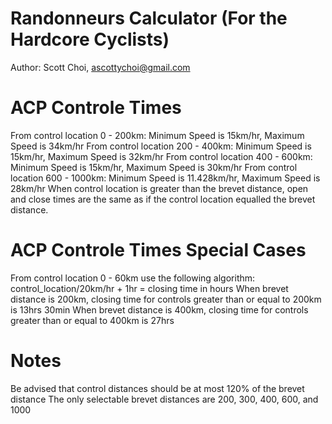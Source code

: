# Randonneurs Calculator (For the Hardcore Cyclists)

Author: Scott Choi, ascottychoi@gmail.com

# ACP Controle Times
From control location 0 - 200km: Minimum Speed is 15km/hr, Maximum Speed is 34km/hr
From control location 200 - 400km: Minimum Speed is 15km/hr, Maximum Speed is 32km/hr
From control location 400 - 600km: Minimum Speed is 15km/hr, Maximum Speed is 30km/hr
From control location 600 - 1000km: Minimum Speed is 11.428km/hr, Maximum Speed is 28km/hr
When control location is greater than the brevet distance, open and close times are the same as if the control location equalled the brevet distance.

# ACP Controle Times Special Cases
From control location 0 - 60km use the following algorithm: control_location/20km/hr + 1hr = closing time in hours
When brevet distance is 200km, closing time for controls greater than or equal to 200km is 13hrs 30min
When brevet distance is 400km, closing time for controls greater than or equal to 400km is 27hrs

# Notes
Be advised that control distances should be at most 120% of the brevet distance
The only selectable brevet distances are 200, 300, 400, 600, and 1000